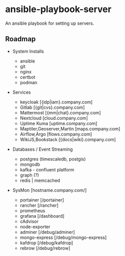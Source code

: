 # ansible-playbook-server
An ansible playbook for setting up servers.

## Roadmap
- System Installs
  - ansible
  - git
  - nginx
  - certbot
  - podman

- Services
  - keycloak [{idp|iam}.company.com]
  - Gitlab [{git|cvs}.company.com]
  - Mattermost [{mm|chat}.company.com]
  - Nextcloud [cloud.company.com]
  - Uptime Kuma [uptime.company.com]
  - Maptiler,Geoserver,Martin [maps.company.com]
  - Airflow,Argo [flows.company.com]
  - WikiJS,Bookstack [{docs|wiki}.company.com]

- Databases / Event Streaming
  - postgres (timescaledb, postgis)
  - mongodb
  - kafka - confluent platform
  - graph (?)
  - redis | memcached

- SysMon [hostname.company.com/]
  - portainer [/portainer]
  - rancher [/rancher]
  - prometheus
  - grafana [/dashboard]
  - cAdvisor
  - node-exporter
  - adminer [/debug/adminer]
  - mongo-express [/debug/mongo-express]
  - kafdrop [/debug/kafdrop]
  - rebrow [/debug/rebrow]
